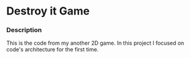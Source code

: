 # Destroy it Game
### Description
This is the code from my another 2D game. In this project I focused on code's architecture for the first time.
